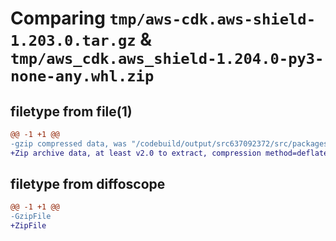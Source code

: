# Comparing `tmp/aws-cdk.aws-shield-1.203.0.tar.gz` & `tmp/aws_cdk.aws_shield-1.204.0-py3-none-any.whl.zip`

## filetype from file(1)

```diff
@@ -1 +1 @@
-gzip compressed data, was "/codebuild/output/src637092372/src/packages/@aws-cdk/aws-shield/dist/python/aws-cdk.aws-shield-1.203.0.tar", last modified: Wed May 31 18:47:36 2023, max compression
+Zip archive data, at least v2.0 to extract, compression method=deflate
```

## filetype from diffoscope

```diff
@@ -1 +1 @@
-GzipFile
+ZipFile
```

